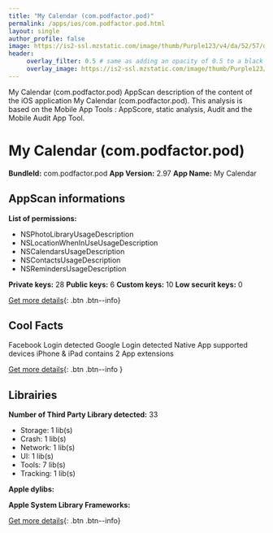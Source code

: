 ```yaml
---
title: "My Calendar (com.podfactor.pod)"
permalink: /apps/ios/com.podfactor.pod.html
layout: single
author_profile: false
image: https://is2-ssl.mzstatic.com/image/thumb/Purple123/v4/da/52/57/da5257d5-3caf-a805-35ec-a0da1b9316d8/AppIcon-0-1x_U007emarketing-0-0-GLES2_U002c0-512MB-sRGB-0-0-0-85-220-0-0-0-10.png/512x512bb.jpg
header: 
     overlay_filter: 0.5 # same as adding an opacity of 0.5 to a black background
     overlay_image: https://is2-ssl.mzstatic.com/image/thumb/Purple123/v4/da/52/57/da5257d5-3caf-a805-35ec-a0da1b9316d8/AppIcon-0-1x_U007emarketing-0-0-GLES2_U002c0-512MB-sRGB-0-0-0-85-220-0-0-0-10.png/512x512bb.jpg
---
```

My Calendar (com.podfactor.pod) AppScan description of the content of the iOS application My Calendar (com.podfactor.pod). This analysis is based on the Mobile App Tools : AppScore, static analysis, Audit and the Mobile Audit App Tool.

# My Calendar (com.podfactor.pod)

**BundleId:** com.podfactor.pod
**App Version:** 2.97
**App Name:** My Calendar


## AppScan informations 

**List of permissions:** 
- NSPhotoLibraryUsageDescription
- NSLocationWhenInUseUsageDescription
- NSCalendarsUsageDescription
- NSContactsUsageDescription
- NSRemindersUsageDescription
  
  
**Private keys:** 28
**Public keys:** 6
**Custom keys:** 10
**Low securit keys:** 0
  
[Get more details](/pricing.html){: .btn .btn--info}

## Cool Facts

Facebook Login detected
Google Login detected
Native App
supported devices iPhone & iPad
contains 2 App extensions
  
[Get more details](/pricing.html){: .btn .btn--info }

## Librairies 
**Number of Third Party Library detected:** 33
- Storage: 1 lib(s)
- Crash: 1 lib(s)
- Network: 1 lib(s)
- UI: 1 lib(s)
- Tools: 7 lib(s)
- Tracking: 1 lib(s)


**Apple dylibs:**


**Apple System Library Frameworks:**


  
[Get more details](/pricing.html){: .btn .btn--info}

